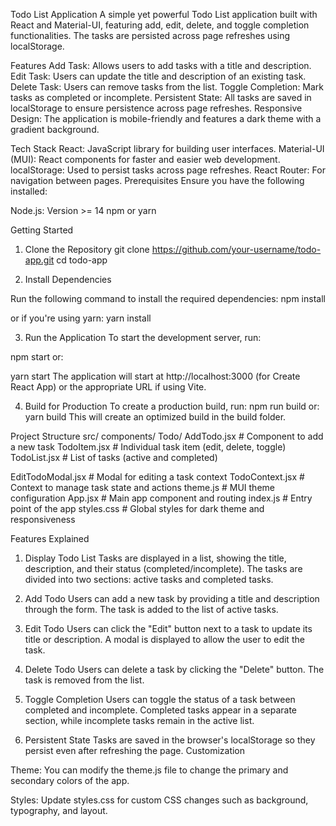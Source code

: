 Todo List Application
A simple yet powerful Todo List application built with React and Material-UI, featuring add, edit, delete, and toggle completion functionalities. The tasks are persisted across page refreshes using localStorage.

Features
Add Task: Allows users to add tasks with a title and description.
Edit Task: Users can update the title and description of an existing task.
Delete Task: Users can remove tasks from the list.
Toggle Completion: Mark tasks as completed or incomplete.
Persistent State: All tasks are saved in localStorage to ensure persistence across page refreshes.
Responsive Design: The application is mobile-friendly and features a dark theme with a gradient background.


Tech Stack
React: JavaScript library for building user interfaces.
Material-UI (MUI): React components for faster and easier web development.
localStorage: Used to persist tasks across page refreshes.
React Router: For navigation between pages.
Prerequisites
Ensure you have the following installed:

Node.js: Version >= 14
npm or yarn

Getting Started

1. Clone the Repository
git clone https://github.com/your-username/todo-app.git
cd todo-app

2. Install Dependencies

Run the following command to install the required dependencies:
npm install

or if you're using yarn:
yarn install

3. Run the Application
To start the development server, run:

npm start
or:

yarn start
The application will start at http://localhost:3000 (for Create React App) or the appropriate URL if using Vite.

4. Build for Production
To create a production build,
run:
npm run build
or:
yarn build
This will create an optimized build in the build folder.

Project Structure
src/
components/
 Todo/
  AddTodo.jsx       # Component to add a new task
  TodoItem.jsx      # Individual task item (edit, delete, toggle)
  TodoList.jsx      # List of tasks (active and completed)

EditTodoModal.jsx # Modal for editing a task
context
 TodoContext.jsx       # Context to manage task state and actions
  theme.js                  # MUI theme configuration
    App.jsx                   # Main app component and routing
    index.js                  # Entry point of the app
      styles.css                # Global styles for dark theme and responsiveness



Features Explained

1. Display Todo List
Tasks are displayed in a list, showing the title, description, and their status (completed/incomplete).
The tasks are divided into two sections: active tasks and completed tasks.

2. Add Todo
Users can add a new task by providing a title and description through the form.
The task is added to the list of active tasks.

3. Edit Todo
Users can click the "Edit" button next to a task to update its title or description.
A modal is displayed to allow the user to edit the task.

4. Delete Todo
Users can delete a task by clicking the "Delete" button.
The task is removed from the list.

5. Toggle Completion
Users can toggle the status of a task between completed and incomplete.
Completed tasks appear in a separate section, while incomplete tasks remain in the active list.

6. Persistent State
Tasks are saved in the browser's localStorage so they persist even after refreshing the page.
Customization

Theme: You can modify the theme.js file to change the primary and secondary colors of the app.

Styles: Update styles.css for custom CSS changes such as background, typography, and layout.
